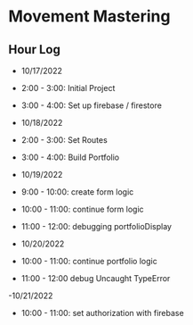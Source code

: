 # Movement Mastering

## Hour Log

- 10/17/2022
- 2:00 - 3:00: Initial Project
- 3:00 - 4:00: Set up firebase / firestore

- 10/18/2022
- 2:00 - 3:00: Set Routes
- 3:00 - 4:00: Build Portfolio

- 10/19/2022
- 9:00 - 10:00: create form logic
- 10:00 - 11:00: continue form logic
- 11:00 - 12:00: debugging portfolioDisplay

- 10/20/2022
- 10:00 - 11:00: continue portfolio logic
- 11:00 - 12:00 debug Uncaught TypeError

-10/21/2022
- 10:00 - 11:00: set authorization with firebase